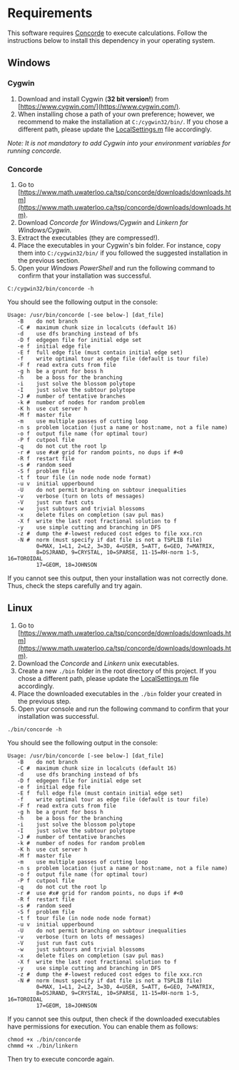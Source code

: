 # Requirements

This software requires [Concorde](https://www.math.uwaterloo.ca/tsp/concorde.html) to execute calculations. Follow the instructions below to install this dependency in your operating system.

## Windows

### Cygwin

1. Download and install Cygwin (**32 bit version!**) from [https://www.cygwin.com/](https://www.cygwin.com/).
2. When installing chose a path of your own preference; however, we recommend to make the installation at `C:/cygwin32/bin/`. If you chose a different path, please update the [LocalSettings.m](./LocalSettings.m) file accordingly.

*Note: It is not mandatory to add Cygwin into your environment variables for running concorde.*

### Concorde

1. Go to [https://www.math.uwaterloo.ca/tsp/concorde/downloads/downloads.htm](https://www.math.uwaterloo.ca/tsp/concorde/downloads/downloads.htm).
2. Download *Concorde for Windows/Cygwin* and *Linkern for Windows/Cygwin*.
3. Extract the executables (they are compressed!).
4. Place the executables in your Cygwin's bin folder. For instance, copy them into `C:/cygwin32/bin/` if you followed the suggested installation in the previous section.
5. Open your *Windows PowerShell* and run the following command to confirm that your installation was successful.

```shell
C:/cygwin32/bin/concorde -h
```

You should see the following output in the console:

```shell
Usage: /usr/bin/concorde [-see below-] [dat_file]
   -B    do not branch
   -C #  maximum chunk size in localcuts (default 16)
   -d    use dfs branching instead of bfs
   -D f  edgegen file for initial edge set
   -e f  initial edge file
   -E f  full edge file (must contain initial edge set)
   -f    write optimal tour as edge file (default is tour file)
   -F f  read extra cuts from file
   -g h  be a grunt for boss h
   -h    be a boss for the branching
   -i    just solve the blossom polytope
   -I    just solve the subtour polytope
   -J #  number of tentative branches
   -k #  number of nodes for random problem
   -K h  use cut server h
   -M f  master file
   -m    use multiple passes of cutting loop
   -n s  problem location (just a name or host:name, not a file name)
   -o f  output file name (for optimal tour)
   -P f  cutpool file
   -q    do not cut the root lp
   -r #  use #x# grid for random points, no dups if #<0
   -R f  restart file
   -s #  random seed
   -S f  problem file
   -t f  tour file (in node node node format)
   -u v  initial upperbound
   -U    do not permit branching on subtour inequalities
   -v    verbose (turn on lots of messages)
   -V    just run fast cuts
   -w    just subtours and trivial blossoms
   -x    delete files on completion (sav pul mas)
   -X f  write the last root fractional solution to f
   -y    use simple cutting and branching in DFS
   -z #  dump the #-lowest reduced cost edges to file xxx.rcn
   -N #  norm (must specify if dat file is not a TSPLIB file)
         0=MAX, 1=L1, 2=L2, 3=3D, 4=USER, 5=ATT, 6=GEO, 7=MATRIX,
         8=DSJRAND, 9=CRYSTAL, 10=SPARSE, 11-15=RH-norm 1-5, 16=TOROIDAL
         17=GEOM, 18=JOHNSON
```

If you cannot see this output, then your installation was not correctly done. Thus, check the steps carefully and try again.

## Linux

1. Go to [https://www.math.uwaterloo.ca/tsp/concorde/downloads/downloads.htm](https://www.math.uwaterloo.ca/tsp/concorde/downloads/downloads.htm).
2. Download the *Concorde* and *Linkern* unix executables.
3. Create a new `./bin` folder in the root directory of this project. If you chose a different path, please update the [LocalSettings.m](./LocalSettings.m) file accordingly.
4. Place the downloaded executables in the `./bin` folder your created in the previous step.
5. Open your console and run the following command to confirm that your installation was successful.

```shell
./bin/concorde -h
```

You should see the following output in the console:

```shell
Usage: /usr/bin/concorde [-see below-] [dat_file]
   -B    do not branch
   -C #  maximum chunk size in localcuts (default 16)
   -d    use dfs branching instead of bfs
   -D f  edgegen file for initial edge set
   -e f  initial edge file
   -E f  full edge file (must contain initial edge set)
   -f    write optimal tour as edge file (default is tour file)
   -F f  read extra cuts from file
   -g h  be a grunt for boss h
   -h    be a boss for the branching
   -i    just solve the blossom polytope
   -I    just solve the subtour polytope
   -J #  number of tentative branches
   -k #  number of nodes for random problem
   -K h  use cut server h
   -M f  master file
   -m    use multiple passes of cutting loop
   -n s  problem location (just a name or host:name, not a file name)
   -o f  output file name (for optimal tour)
   -P f  cutpool file
   -q    do not cut the root lp
   -r #  use #x# grid for random points, no dups if #<0
   -R f  restart file
   -s #  random seed
   -S f  problem file
   -t f  tour file (in node node node format)
   -u v  initial upperbound
   -U    do not permit branching on subtour inequalities
   -v    verbose (turn on lots of messages)
   -V    just run fast cuts
   -w    just subtours and trivial blossoms
   -x    delete files on completion (sav pul mas)
   -X f  write the last root fractional solution to f
   -y    use simple cutting and branching in DFS
   -z #  dump the #-lowest reduced cost edges to file xxx.rcn
   -N #  norm (must specify if dat file is not a TSPLIB file)
         0=MAX, 1=L1, 2=L2, 3=3D, 4=USER, 5=ATT, 6=GEO, 7=MATRIX,
         8=DSJRAND, 9=CRYSTAL, 10=SPARSE, 11-15=RH-norm 1-5, 16=TOROIDAL
         17=GEOM, 18=JOHNSON
```

If you cannot see this output, then check if the downloaded executables have permissions for execution. You can enable them as follows:

```shell
chmod +x ./bin/concorde
chmmd +x ./bin/linkern
```

Then try to execute concorde again.
